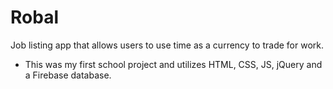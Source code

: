# Robal

Job listing app that allows users to use time as a currency to trade for work. 

- This was my first school project and utilizes HTML, CSS, JS, jQuery and a Firebase database.



